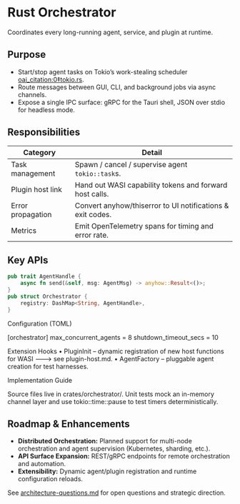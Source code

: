 # Rust Orchestrator

Coordinates every long-running agent, service, and plugin at runtime.

## Purpose

- Start/stop agent tasks on Tokio’s work-stealing scheduler [oai_citation:0‡tokio.rs](https://tokio.rs/tokio/tutorial/async?utm_source=chatgpt.com).
- Route messages between GUI, CLI, and background jobs via async channels.
- Expose a single IPC surface: gRPC for the Tauri shell, JSON over stdio for headless mode.

## Responsibilities

| Category          | Detail                                                     |
| ----------------- | ---------------------------------------------------------- |
| Task management   | Spawn / cancel / supervise agent `tokio::task`s.           |
| Plugin host link  | Hand out WASI capability tokens and forward host calls.    |
| Error propagation | Convert anyhow/thiserror to UI notifications & exit codes. |
| Metrics           | Emit OpenTelemetry spans for timing and error rate.        |

## Key APIs

```rust
pub trait AgentHandle {
    async fn send(&self, msg: AgentMsg) -> anyhow::Result<()>;
}
pub struct Orchestrator {
    registry: DashMap<String, AgentHandle>,
}
```

Configuration (TOML)

[orchestrator]
max_concurrent_agents = 8
shutdown_timeout_secs = 10

Extension Hooks
• PluginInit – dynamic registration of new host functions for WASI 🡒 see plugin-host.md.
• AgentFactory – pluggable agent creation for test harnesses.

Implementation Guide

Source files live in crates/orchestrator/. Unit tests mock an in-memory channel layer and use tokio::time::pause to test timers deterministically.

## Roadmap & Enhancements

- **Distributed Orchestration:** Planned support for multi-node orchestration and agent supervision (Kubernetes, sharding, etc.).
- **API Surface Expansion:** REST/gRPC endpoints for remote orchestration and automation.
- **Extensibility:** Dynamic agent/plugin registration and runtime configuration reloads.

See [architecture-questions.md](../Architecture%20&%20Component%20Guides/architecture-questions.md) for open questions and strategic direction.
